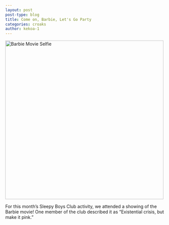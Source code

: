 ```yaml
---
layout: post
post-type: blog
title: Come on, Barbie, Let's Go Party
categories: croaks
author: kekoa-1
---
```


<img src="https://drive.google.com/uc?export=view&id=1ysp39yCAFgdZaqDYmqgzI9_urq6r6Zdp" alt="Barbie Movie Selfie" width="500"/>

For this month’s Sleepy Boys Club activity, we attended a showing of the Barbie movie! One member of the club described it as “Existential crisis, but make it pink.”
